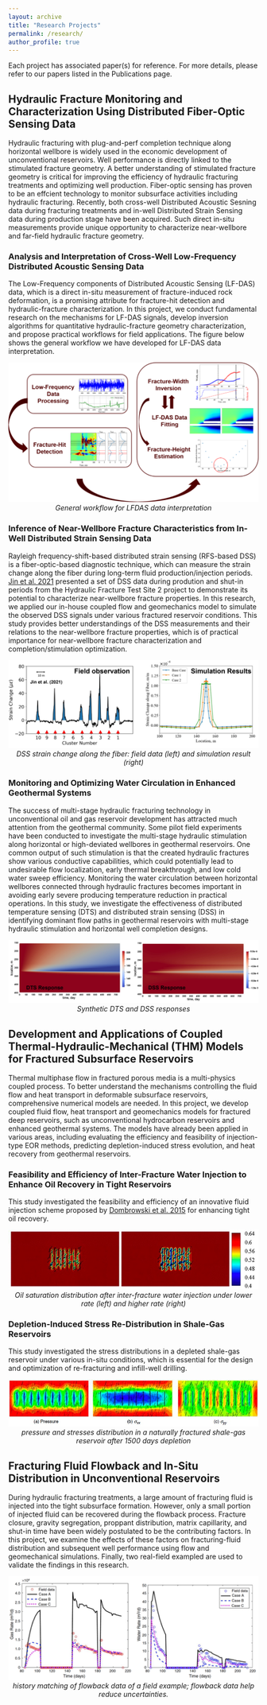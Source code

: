 ```yaml
---
layout: archive
title: "Research Projects"
permalink: /research/
author_profile: true
---
```


Each project has associated paper(s) for reference. For more details, please refer to our papers listed in the Publications page.

## Hydraulic Fracture Monitoring and Characterization Using Distributed Fiber-Optic Sensing Data

Hydraulic fracturing with plug-and-perf completion technique along horizontal wellbore is widely used in the economic development of unconventional reservoirs. Well performance is directly linked to the stimulated fracture geometry. 
A better understanding of stimulated fracture geometry is critical for improving the efficiency of hydraulic fracturing treatments and optimizing well production. Fiber-optic sensing has proven to be an effcient technology to monitor subsurface activities including hydraulic fracturing. Recently, both cross-well Distributed Acoustic Sesning data during fracturing treatments and in-well Distributed Strain Sensing data during production stage have been acquired. Such direct in-situ measurements provide unique opportunity to characterize near-wellbore and far-field hydraulic fracture geometry.  


### Analysis and Interpretation of Cross-Well Low-Frequency Distributed Acoustic Sensing Data

The Low-Frequency components of Distributed Acoustic Sensing (LF-DAS) data, 
which is a direct in-situ measurement of fracture-induced rock deformation, is a promising attribute for fracture-hit detection and hydraulic-fracture characterization. In this project, we conduct fundamental research on the mechanisms for 
LF-DAS signals, develop inversion algorithms for quantitative hydraulic-fracture geometry characterization, and propose practical workflows for field applications. The figure below shows the general workflow we have developed for LF-DAS data interpretation.

<p align="center">
  <img src="../images/lfdas.png" />
  <br>
  <em> General workflow for LFDAS data interpretation</em>
</p>


### Inference of Near-Wellbore Fracture Characteristics from In-Well Distributed Strain Sensing Data

Rayleigh frequency-shift-based distributed strain sensing (RFS-based DSS) is a fiber-optic-based diagnostic technique, which can measure the strain change along the fiber during long-term fluid production/injection periods. [Jin et al. 2021](https://doi.org/10.2118/205394-PA) presented a set of DSS data during prodution and shut-in periods from the Hydraulic Fracture Test Site 2 project to demonstrate its potential to characterize near-wellbore fracture properties. In this research, we applied our in-house coupled flow and geomechanics model to simulate the observed DSS signals under various fractured reservoir conditions. This study provides better understandings of the DSS measurements and their relations to the near-wellbore fracture properties, which is of practical importance for near-wellbore fracture characterization and completion/stimulation optimization.

<p align="center">
  <img src="../images/dss.tif" />
  <br>
  <em> DSS strain change along the fiber: field data (left) and simulation result (right)</em>
</p>


### Monitoring and Optimizing Water Circulation in Enhanced Geothermal Systems
The success of multi-stage hydraulic fracturing technology in unconventional oil and gas reservoir development has attracted much attention from the geothermal community. Some pilot field experiments have been conducted to investigate the multi-stage hydraulic stimulation along horizontal or high-deviated wellbores in geothermal reservoirs. One common output of such stimulation is that the created hydraulic fractures show various conductive capabilities, which could potentially lead to undesirable flow localization, early thermal breakthrough, and low cold water sweep efficiency. Monitoring the water circulation between horizontal wellbores connected through hydraulic fractures becomes important in avoiding early severe producing temperature reduction in practical operations. In this study, we investigate the effectiveness of distributed temperature sensing (DTS) and distributed strain sensing (DSS) in identifying dominant flow paths in geothermal reservoirs with multi-stage hydraulic stimulation and horizontal well completion designs.

<p align="center">
  <img src="../images/egs.png" />
  <br>
  <em> Synthetic DTS and DSS responses</em>
</p>



## Development and Applications of Coupled Thermal-Hydraulic-Mechanical (THM) Models for Fractured Subsurface Reservoirs

Thermal multiphase flow in fractured porous media is a multi-physics coupled process. To better understand the mechanisms 
controlling the fluid flow and heat transport in deformable subsurface reservoirs, comprehensive numerical models are needed. In this project, we develop coupled fluid flow, heat transport and geomechanics models for fractured deep reservoirs, such as unconventional hydrocarbon reservoirs and enhanced geothermal systems. The models have already been
applied in various areas, including evaluating the efficiency and feasibility of injection-type EOR methods, predicting depletion-induced stress evolution, and heat recovery from geothermal reservoirs.

### Feasibility and Efficiency of Inter-Fracture Water Injection to Enhance Oil Recovery in Tight Reservoirs
This study investigated the feasibility and efficiency of an innovative fluid injection scheme proposed by [Dombrowski et al. 2015](https://patents.google.com/patent/US20130228337) for enhancing tight oil recovery.

<p align="center">
  <img src="../images/FluidInjection.tif" />
  <br>
  <em> Oil saturation distribution after inter-fracture water injection under lower rate (left) and higher rate (right)</em>
</p>

### Depletion-Induced Stress Re-Distribution in Shale-Gas Reservoirs
This study investigated the stress distributions in a depleted shale-gas reservoir under various in-situ conditions, which is essential for the design and optimization of re-fracturing and infill-well drilling.

<p align="center">
  <img src="../images/stress.tif" />
  <br>
  <em> pressure and stresses distribution in a naturally fractured shale-gas reservoir after 1500 days depletion</em>
</p>


## Fracturing Fluid Flowback and In-Situ Distribution in Unconventional Reservoirs
During hydraulic fracturing treatments, a large amount of fracturing fluid is injected into the tight subsurface formation. However, only a small portion of injected fluid can be recovered during the flowback process. Fracture closure, gravity segregation,
proppant distribution, matrix capillarity, and shut-in time have been widely postulated to be the contributing factors. In this project, we examine the effects of these factors on fracturing-fluid distribution and subsequent well performance using
flow and geomechanical simulations. Finally, two real-field exampled are used to validate the findings in this research. 

<p align="center">
  <img src="../images/flowback.png" />
  <br>
  <em> history matching of flowback data of a field example; flowback data help reduce uncertainties. </em>
</p>


